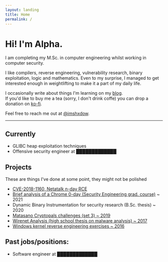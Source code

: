 ```yaml
---
layout: landing
title: Home
permalink: /
---
```


# Hi! I'm Alpha.

I am completing my M.Sc. in computer engineering whilst working in
computer security.

I like compilers, reverse engineering, vulnerability
research, binary exploitation, logic and mathematics. Even to my surprise, I
managed to get interested enough in weightlifting to make
it a part of my daily life.

I occasionally write about things I'm learning on my
[blog](/blog).  
If you'd like to buy me a tea (sorry, I don't drink coffe)
you can drop a donation on [ko-fi](https://ko-fi.com/shxdow).

Feel free to reach me out at
[@imshxdow](https://twitter.com/imshxdow).

* * *

Currently
--------------------

*   GLIBC heap exploitation techniques
*   Offensive security engineer at █████████████

Projects
-------------

These are things I've done at some point, they might not be polished

*   [CVE-2018-1160, Netatalk n-day RCE](/cve-2018-1160)
*   [Brief analysis of a Chrome 0-day (Security Engineering grad. course)](https://raw.githubusercontent.com/shxdow/talks/main/short-browser-exploitation.pdf) ~ 2021
*   Dynamic Binary Instrumentation for security research (B.Sc. thesis) ~ 2020
*   [Matasano Cryptopals challenges (set 3) ~ 2019](https://github.com/shxdow/matasano)
*   [Wirenet Analysis (high school thesis on malware analysis) ~ 2017](https://github.com/shxdow/wirenet-analysis)
*   [Windows kernel reverse engineering exercises ~ 2016](https://github.com/shxdow/low-level-exercises/tree/master/practical-reverse-engineering)

Past jobs/positions:
--------------------

*   Software engineer at █████████████
